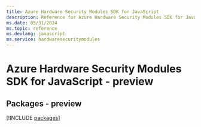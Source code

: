 ```yaml
---
title: Azure Hardware Security Modules SDK for JavaScript
description: Reference for Azure Hardware Security Modules SDK for JavaScript
ms.date: 05/31/2024
ms.topic: reference
ms.devlang: javascript
ms.service: hardwaresecuritymodules
---
```

# Azure Hardware Security Modules SDK for JavaScript - preview
## Packages - preview
[!INCLUDE [packages](hardware-security-modules-index.md)]